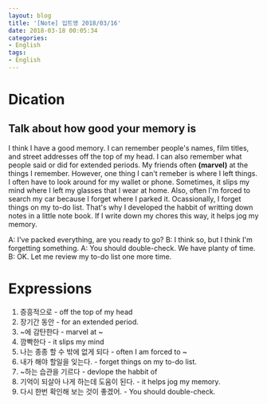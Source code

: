 ```yaml
---
layout: blog
title: '[Note] 입트영 2018/03/16'
date: 2018-03-18 00:05:34
categories: 
- English
tags:
- English
---
```


# Dication
## Talk about how good your memory is

I think I have a good memory. I can remember people's names, film titles, and street addresses off the top of my head. I can also remember what people said or did for extended periods. My friends often **(marvel)** at the things I remember. However, one thing I can't remeber is where I left things. I often have to look around for my wallet or phone. Sometimes, it slips my mind where I left my glasses that I wear at home. Also, often I'm forced to search my car because I forget where I parked it. Ocassionally, I forget things on my to-do list. That's why I developed the habbit of writting down notes in a little note book. If I write down my chores this way, it helps jog my memory.

A: I've packed everything, are you ready to go?
B: I think so, but I think I'm forgetting something.
A: You should double-check. We have planty of time.
B: OK. Let me review my to-do list one more time.

# Expressions

1. 증흥적으로 - off the top of my head
1. 장기간 동안 - for an extended period.
1. ~에 감탄한다 - marvel at ~
1. 깜빡한다 - it slips my mind
1. 나는 종종 할 수 밖에 없게 되다 - often I am forced to ~
1. 내가 해야 할일을 잊는다. - forget things on my to-do list.
1. ~하는 습관을 기르다 - devlope the habbit of
1. 기억이 되살아 나게 하는데 도움이 된다. - it helps jog my memory.
1. 다시 한번 확인해 보는 것이 좋겠어. - You should double-check.